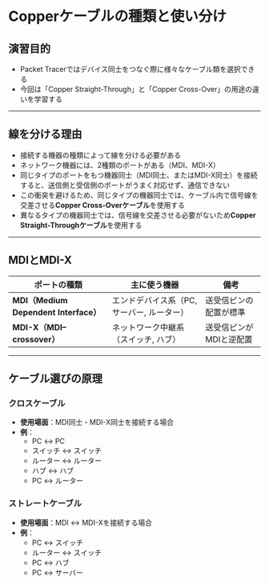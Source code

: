 # Copperケーブルの種類と使い分け

## 演習目的
- Packet Tracerではデバイス同士をつなぐ際に様々なケーブル類を選択できる  
- 今回は「Copper Straight-Through」と「Copper Cross-Over」の用途の違いを学習する

---

## 線を分ける理由
- 接続する機器の種類によって線を分ける必要がある  
- ネットワーク機器には、2種類のポートがある（MDI、MDI-X）  
- 同じタイプのポートをもつ機器同士（MDI同士、またはMDI-X同士）を接続すると、送信側と受信側のポートがうまく対応せず、通信できない  
- この衝突を避けるため、同じタイプの機器同士では、ケーブル内で信号線を交差させる**Copper Cross-Overケーブル**を使用する  
- 異なるタイプの機器同士では、信号線を交差させる必要がないため**Copper Straight-Throughケーブル**を使用する  

---

## MDIとMDI-X

| ポートの種類 | 主に使う機器 | 備考 |
|--------------|--------------|------|
| **MDI（Medium Dependent Interface）** | エンドデバイス系（PC, サーバー, ルーター） | 送受信ピンの配置が標準 |
| **MDI-X（MDI–crossover）** | ネットワーク中継系（スイッチ, ハブ） | 送受信ピンがMDIと逆配置 |

---

## ケーブル選びの原理

### クロスケーブル
- **使用場面**：MDI同士・MDI-X同士を接続する場合  
- **例**：
  - PC ↔ PC  
  - スイッチ ↔ スイッチ  
  - ルーター ↔ ルーター  
  - ハブ ↔ ハブ  
  - PC ↔ ルーター  

### ストレートケーブル
- **使用場面**：MDI ↔ MDI-Xを接続する場合  
- **例**：
  - PC ↔ スイッチ  
  - ルーター ↔ スイッチ  
  - PC ↔ ハブ  
  - PC ↔ サーバー  

